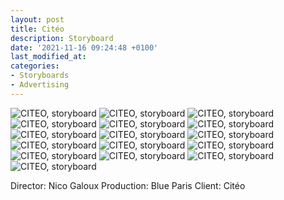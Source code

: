 ```yaml
---
layout: post
title: Citéo
description: Storyboard
date: '2021-11-16 09:24:48 +0100'
last_modified_at:
categories:
- Storyboards
- Advertising
---
```

![CITEO, storyboard](/images/CITEO_01.png)
![CITEO, storyboard](/images/CITEO_02.png)
![CITEO, storyboard](/images/CITEO_02B.png)
![CITEO, storyboard](/images/CITEO_03.png)
![CITEO, storyboard](/images/CITEO_04.png)
![CITEO, storyboard](/images/CITEO_05.png)
![CITEO, storyboard](/images/CITEO_06.png)
![CITEO, storyboard](/images/CITEO_07.png)
![CITEO, storyboard](/images/CITEO_08.png)
![CITEO, storyboard](/images/CITEO_09.png)
![CITEO, storyboard](/images/CITEO_010.png)
![CITEO, storyboard](/images/CITEO_011A.png)
![CITEO, storyboard](/images/CITEO_011B.png)
![CITEO, storyboard](/images/CITEO_012.png)
![CITEO, storyboard](/images/CITEO_013.png)
![CITEO, storyboard](/images/CITEO_014.png)


Director: Nico Galoux
Production: Blue Paris
Client: Citéo